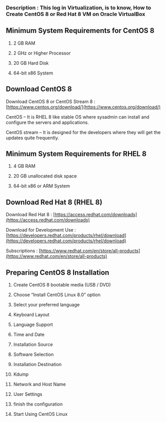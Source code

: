 
### Description : This log in Virtualization, is to know, How to Create CentOS 8 or Red Hat 8 VM on Oracle VirtualBox

## Minimum System Requirements for CentOS 8

1.  2 GB RAM
    
2.  2 GHz or Higher Processor
    
3.  20 GB Hard Disk
    
4.  64-bit x86 System
    

## Download CentOS 8

Download CentOS 8 or CentOS Stream 8 : [https://www.centos.org/download/](https://www.centos.org/download/)

CentOS – It is RHEL 8 like stable OS where sysadmin can install and configure the servers and applications.

CentOS stream – It is designed for the developers where they will get the updates quite frequently.

## Minimum System Requirements for RHEL 8

1.  4 GB RAM
    
2.  20 GB unallocated disk space
    
3.  64-bit x86 or ARM System
    

## Download Red Hat 8 (RHEL 8)

Download Red Hat 8 : [https://access.redhat.com/downloads](https://access.redhat.com/downloads)

Download for Development Use : [https://developers.redhat.com/products/rhel/download](https://developers.redhat.com/products/rhel/download)

Subscriptions : [https://www.redhat.com/en/store/all-products](https://www.redhat.com/en/store/all-products)

## Preparing CentOS 8 Installation

1.  Create CentOS 8 bootable media (USB / DVD)
    
2.  Choose “Install CentOS Linux 8.0” option
    
3.  Select your preferred language
    
4.  Keyboard Layout
    
5.  Language Support
    
6.  Time and Date
    
7.  Installation Source
    
8.  Software Selection
    
9.  Installation Destination
    
10.  Kdump
    
11.  Network and Host Name
    
12.  User Settings
    
13.  finish the configuration
    
14.  Start Using CentOS Linux
    
